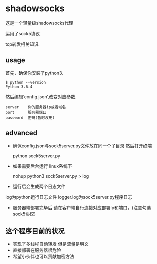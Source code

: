 shadowsocks
===========

这是一个轻量级shadowsocks代理

运用了sock5协议

tcp转发相关知识.

usage
----------
首先，确保你安装了python3.

	$ python --version
	Python 3.6.4

然后编辑‘config.json’,改变对应参数.

	server    你的服务器ip或者域名
	port      服务器端口
	password  密码(暂时没用)

advanced
---------
* 确保config.json与sock5server.py文件放在同一个子目录
然后打开终端
 
	python sock5server.py

* 如果需要后台运行 linux系统下

	 nohup python3 sock5server.py > log

* 运行后会生成两个日志文件

log为python运行日志文件
logger.log为sock5server.py程序日志

* 服务器端部署完毕后 请在客户端自行连接对应部署Ip和端口，(注意勾选sock5协议)

这个程序目前的状况
-----------------
* 实现了多线程自动转发
  但是流量是明文
* 直接部署在服务器很危险
* 希望小伙伴也可以贡献加密方法

